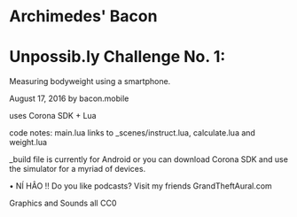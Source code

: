 # Archimedes' Bacon
# Unpossib.ly Challenge No. 1:
Measuring bodyweight using a smartphone.


August 17, 2016
by bacon.mobile


uses Corona SDK + Lua


code notes: main.lua links to _scenes/instruct.lua, calculate.lua and weight.lua

_build file is currently for Android or you can download Corona SDK and use the simulator for a myriad of devices.



• NÍ HÂO !! Do you like podcasts? Visit my friends GrandTheftAural.com




Graphics and Sounds all CC0
